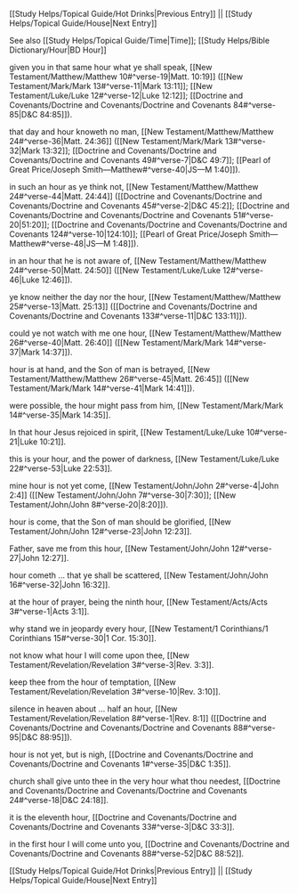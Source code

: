 [[Study Helps/Topical Guide/Hot Drinks|Previous Entry]]  ||  [[Study Helps/Topical Guide/House|Next Entry]]

 See also [[Study Helps/Topical Guide/Time|Time]]; [[Study Helps/Bible Dictionary/Hour|BD Hour]]

 given you in that same hour what ye shall speak, [[New Testament/Matthew/Matthew 10#^verse-19|Matt. 10:19]] ([[New Testament/Mark/Mark 13#^verse-11|Mark 13:11]]; [[New Testament/Luke/Luke 12#^verse-12|Luke 12:12]]; [[Doctrine and Covenants/Doctrine and Covenants/Doctrine and Covenants 84#^verse-85|D&C 84:85]]).

 that day and hour knoweth no man, [[New Testament/Matthew/Matthew 24#^verse-36|Matt. 24:36]] ([[New Testament/Mark/Mark 13#^verse-32|Mark 13:32]]; [[Doctrine and Covenants/Doctrine and Covenants/Doctrine and Covenants 49#^verse-7|D&C 49:7]]; [[Pearl of Great Price/Joseph Smith—Matthew#^verse-40|JS—M 1:40]]).

 in such an hour as ye think not, [[New Testament/Matthew/Matthew 24#^verse-44|Matt. 24:44]] ([[Doctrine and Covenants/Doctrine and Covenants/Doctrine and Covenants 45#^verse-2|D&C 45:2]]; [[Doctrine and Covenants/Doctrine and Covenants/Doctrine and Covenants 51#^verse-20|51:20]]; [[Doctrine and Covenants/Doctrine and Covenants/Doctrine and Covenants 124#^verse-10|124:10]]; [[Pearl of Great Price/Joseph Smith—Matthew#^verse-48|JS—M 1:48]]).

 in an hour that he is not aware of, [[New Testament/Matthew/Matthew 24#^verse-50|Matt. 24:50]] ([[New Testament/Luke/Luke 12#^verse-46|Luke 12:46]]).

 ye know neither the day nor the hour, [[New Testament/Matthew/Matthew 25#^verse-13|Matt. 25:13]] ([[Doctrine and Covenants/Doctrine and Covenants/Doctrine and Covenants 133#^verse-11|D&C 133:11]]).

 could ye not watch with me one hour, [[New Testament/Matthew/Matthew 26#^verse-40|Matt. 26:40]] ([[New Testament/Mark/Mark 14#^verse-37|Mark 14:37]]).

 hour is at hand, and the Son of man is betrayed, [[New Testament/Matthew/Matthew 26#^verse-45|Matt. 26:45]] ([[New Testament/Mark/Mark 14#^verse-41|Mark 14:41]]).

 were possible, the hour might pass from him, [[New Testament/Mark/Mark 14#^verse-35|Mark 14:35]].

 In that hour Jesus rejoiced in spirit, [[New Testament/Luke/Luke 10#^verse-21|Luke 10:21]].

 this is your hour, and the power of darkness, [[New Testament/Luke/Luke 22#^verse-53|Luke 22:53]].

 mine hour is not yet come, [[New Testament/John/John 2#^verse-4|John 2:4]] ([[New Testament/John/John 7#^verse-30|7:30]]; [[New Testament/John/John 8#^verse-20|8:20]]).

 hour is come, that the Son of man should be glorified, [[New Testament/John/John 12#^verse-23|John 12:23]].

 Father, save me from this hour, [[New Testament/John/John 12#^verse-27|John 12:27]].

 hour cometh ... that ye shall be scattered, [[New Testament/John/John 16#^verse-32|John 16:32]].

 at the hour of prayer, being the ninth hour, [[New Testament/Acts/Acts 3#^verse-1|Acts 3:1]].

 why stand we in jeopardy every hour, [[New Testament/1 Corinthians/1 Corinthians 15#^verse-30|1 Cor. 15:30]].

 not know what hour I will come upon thee, [[New Testament/Revelation/Revelation 3#^verse-3|Rev. 3:3]].

 keep thee from the hour of temptation, [[New Testament/Revelation/Revelation 3#^verse-10|Rev. 3:10]].

 silence in heaven about ... half an hour, [[New Testament/Revelation/Revelation 8#^verse-1|Rev. 8:1]] ([[Doctrine and Covenants/Doctrine and Covenants/Doctrine and Covenants 88#^verse-95|D&C 88:95]]).

 hour is not yet, but is nigh, [[Doctrine and Covenants/Doctrine and Covenants/Doctrine and Covenants 1#^verse-35|D&C 1:35]].

 church shall give unto thee in the very hour what thou needest, [[Doctrine and Covenants/Doctrine and Covenants/Doctrine and Covenants 24#^verse-18|D&C 24:18]].

 it is the eleventh hour, [[Doctrine and Covenants/Doctrine and Covenants/Doctrine and Covenants 33#^verse-3|D&C 33:3]].

 in the first hour I will come unto you, [[Doctrine and Covenants/Doctrine and Covenants/Doctrine and Covenants 88#^verse-52|D&C 88:52]].

[[Study Helps/Topical Guide/Hot Drinks|Previous Entry]]  ||  [[Study Helps/Topical Guide/House|Next Entry]]